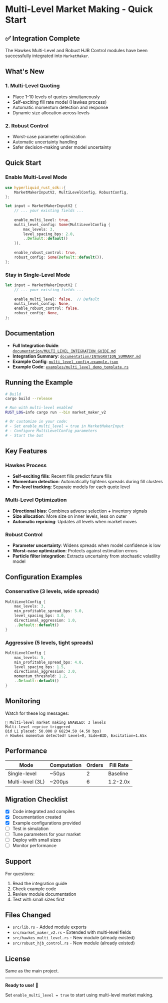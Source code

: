 # Multi-Level Market Making - Quick Start

## ✅ Integration Complete

The Hawkes Multi-Level and Robust HJB Control modules have been successfully integrated into `MarketMaker`.

## What's New

### 1. Multi-Level Quoting
- Place 1-10 levels of quotes simultaneously
- Self-exciting fill rate model (Hawkes process)
- Automatic momentum detection and response
- Dynamic size allocation across levels

### 2. Robust Control
- Worst-case parameter optimization
- Automatic uncertainty handling
- Safer decision-making under model uncertainty

## Quick Start

### Enable Multi-Level Mode

```rust
use hyperliquid_rust_sdk::{
    MarketMakerInputV2, MultiLevelConfig, RobustConfig,
};

let input = MarketMakerInputV2 {
    // ... your existing fields ...
    
    enable_multi_level: true,
    multi_level_config: Some(MultiLevelConfig {
        max_levels: 3,
        level_spacing_bps: 2.0,
        ..Default::default()
    }),
    
    enable_robust_control: true,
    robust_config: Some(Default::default()),
};
```

### Stay in Single-Level Mode

```rust
let input = MarketMakerInputV2 {
    // ... your existing fields ...
    
    enable_multi_level: false,  // Default
    multi_level_config: None,
    enable_robust_control: false,
    robust_config: None,
};
```

## Documentation

- **Full Integration Guide**: [`documentation/MULTI_LEVEL_INTEGRATION_GUIDE.md`](documentation/MULTI_LEVEL_INTEGRATION_GUIDE.md)
- **Integration Summary**: [`documentation/INTEGRATION_SUMMARY.md`](documentation/INTEGRATION_SUMMARY.md)
- **Example Config**: [`multi_level_config.example.json`](multi_level_config.example.json)
- **Example Code**: [`examples/multi_level_demo_template.rs`](examples/multi_level_demo_template.rs)

## Running the Example

```bash
# Build
cargo build --release

# Run with multi-level enabled
RUST_LOG=info cargo run --bin market_maker_v2

# Or customize in your code:
# - Set enable_multi_level = true in MarketMakerInput
# - Configure MultiLevelConfig parameters
# - Start the bot
```

## Key Features

### Hawkes Process
- **Self-exciting fills**: Recent fills predict future fills
- **Momentum detection**: Automatically tightens spreads during fill clusters
- **Per-level tracking**: Separate models for each quote level

### Multi-Level Optimization
- **Directional bias**: Combines adverse selection + inventory signals
- **Size allocation**: More size on inner levels, less on outer
- **Automatic repricing**: Updates all levels when market moves

### Robust Control
- **Parameter uncertainty**: Widens spreads when model confidence is low
- **Worst-case optimization**: Protects against estimation errors
- **Particle filter integration**: Extracts uncertainty from stochastic volatility model

## Configuration Examples

### Conservative (3 levels, wide spreads)
```rust
MultiLevelConfig {
    max_levels: 3,
    min_profitable_spread_bps: 5.0,
    level_spacing_bps: 3.0,
    directional_aggression: 1.0,
    ..Default::default()
}
```

### Aggressive (5 levels, tight spreads)
```rust
MultiLevelConfig {
    max_levels: 5,
    min_profitable_spread_bps: 4.0,
    level_spacing_bps: 1.5,
    directional_aggression: 3.0,
    momentum_threshold: 1.2,
    ..Default::default()
}
```

## Monitoring

Watch for these log messages:

```
🎯 Multi-level market making ENABLED: 3 levels
Multi-level reprice triggered
Bid L1 placed: 50.000 @ 68234.50 (4.50 bps)
🔥 Hawkes momentum detected! Level=0, Side=BID, Excitation=1.65x
```

## Performance

| Mode | Computation | Orders | Fill Rate |
|------|-------------|--------|-----------|
| Single-level | ~50μs | 2 | Baseline |
| Multi-level (3L) | ~200μs | 6 | 1.2-2.0x |

## Migration Checklist

- [x] Code integrated and compiles
- [x] Documentation created
- [x] Example configurations provided
- [ ] Test in simulation
- [ ] Tune parameters for your market
- [ ] Deploy with small sizes
- [ ] Monitor performance

## Support

For questions:
1. Read the integration guide
2. Check example code
3. Review module documentation
4. Test with small sizes first

## Files Changed

- `src/lib.rs` - Added module exports
- `src/market_maker_v2.rs` - Extended with multi-level fields
- `src/hawkes_multi_level.rs` - New module (already existed)
- `src/robust_hjb_control.rs` - New module (already existed)

## License

Same as the main project.

---

**Ready to use!** 🚀

Set `enable_multi_level = true` to start using multi-level market making.
